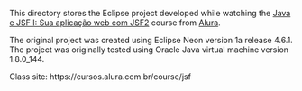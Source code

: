 <p>This directory stores the Eclipse project developed while watching the <a href="https://cursos.alura.com.br/course/jsf">Java e JSF I: Sua aplicação web com JSF2</a> course from <a href="https://www.alura.com.br/">Alura</a>.</p>
<p>The original project was created using Eclipse Neon version 1a release 4.6.1. The project was originally tested using Oracle Java virtual machine  version 1.8.0_144.</p>
<p>Class site: https://cursos.alura.com.br/course/jsf</p>
